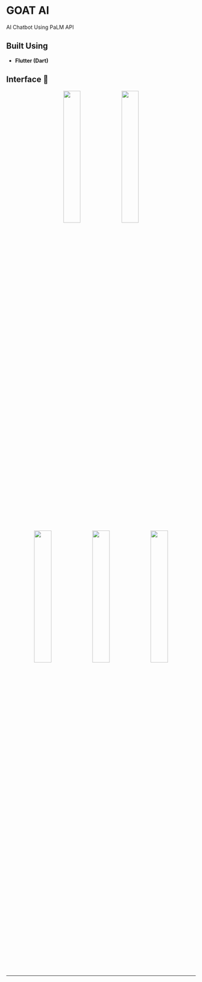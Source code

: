 # GOAT AI
AI Chatbot Using PaLM API 


## Built Using <a name = "tech"></a>
- **Flutter (Dart)**


## Interface 🤖
<div name="Screenshots" align="center">
   <img width=30% src="screenshots\gui_0.png" alt=""></a>
   <img width=30% src="screenshots\gui_1.png" alt=""></a>
   <br>
   <img width=30% src="screenshots\gui_2.png" alt=""></a>
   <img width=30% src="screenshots\gui_3.png" alt=""></a>
   <img width=30% src="screenshots\gui_4.png" alt=""></a>

   <hr>
</div>
